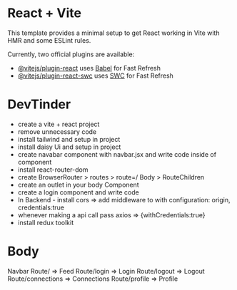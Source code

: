 # React + Vite

This template provides a minimal setup to get React working in Vite with HMR and some ESLint rules.

Currently, two official plugins are available:

- [@vitejs/plugin-react](https://github.com/vitejs/vite-plugin-react/blob/main/packages/plugin-react/README.md) uses [Babel](https://babeljs.io/) for Fast Refresh
- [@vitejs/plugin-react-swc](https://github.com/vitejs/vite-plugin-react-swc) uses [SWC](https://swc.rs/) for Fast Refresh


# DevTinder
- create a vite + react project
- remove unnecessary code 
- install tailwind and setup in project
- install daisy Ui and setup in project
- create navabar component with navbar.jsx  and write code inside of component
- install react-router-dom
- create BrowserRouter > routes > route=/ Body > RouteChildren
- create an outlet in your body Component
- create a login component and write code 
- In Backend - install cors => add middleware to with configuration: origin, credentials:true
- whenever making a api call pass axios  => {withCredentials:true}
- install redux toolkit





# Body
   Navbar
   Route/ => Feed
   Route/login => Login
   Route/logout => Logout
   Route/connections => Connections
   Route/profile => Profile


